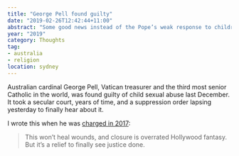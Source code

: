 ```yaml
---
title: "George Pell found guilty"
date: "2019-02-26T12:42:44+11:00"
abstract: "Some good news instead of the Pope’s weak response to children in their care."
year: "2019"
category: Thoughts
tag:
- australia
- religion
location: sydney
---
```

Australian cardinal George Pell, Vatican treasurer and the third most senior Catholic in the world, was found guilty of child sexual abuse last December. It took a secular court, years of time, and a suppression order lapsing yesterday to finally hear about it.

I wrote this when he was [charged in 2017]\:

> This won’t heal wounds, and closure is overrated Hollywood fantasy. But it’s a relief to finally see justice done.

[scandalous smear campaign]: https://www.theguardian.com/australia-news/2016/jul/27/cardinal-george-pell-calls-child-abuse-allegations-a-smear-campaign
[Tony Abbott]: https://www.smh.com.au/politics/federal/tony-abbott-praises-fine-man-cardinal-george-pell-20170629-gx17uk.html
[charged in 2017]: https://rubenerd.com/cardinal-george-pell/
[Cathy Humphreys reported]: https://www.abc.net.au/news/2016-03-02/humphreys-george-pell-and-the-power-of-indifference/7213120
[Q&A appearance]: https://www.youtube.com/watch?v=C26_zbJ2m-g
[different Australian clergyman]: https://rubenerd.com/from-the-not-this-again-department/

